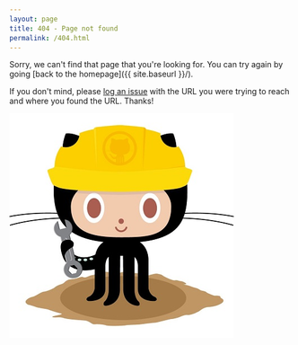```yaml
---
layout: page
title: 404 - Page not found
permalink: /404.html
---
```


Sorry, we can't find that page that you're looking for. You can try again by going [back to the homepage]({{ site.baseurl }}/).

If you don't mind, please <a href="https://github.com/calvinbui/calvin.me/issues/new">log an issue</a> with the URL you were trying to reach and where you found the URL. Thanks!

![](/assets/images/404.jpg)
